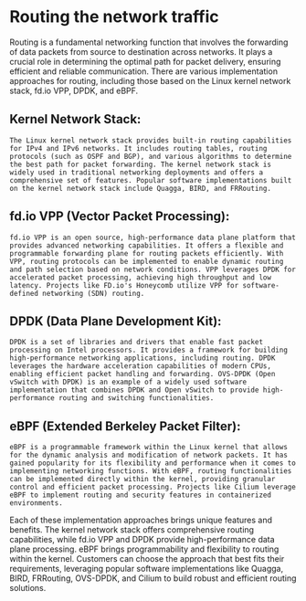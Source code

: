# Routing the network traffic

Routing is a fundamental networking function that involves the forwarding of data packets from source to destination across networks. It plays a crucial role in determining the optimal path for packet delivery, ensuring efficient and reliable communication. There are various implementation approaches for routing, including those based on the Linux kernel network stack, fd.io VPP, DPDK, and eBPF.

## Kernel Network Stack:
    The Linux kernel network stack provides built-in routing capabilities for IPv4 and IPv6 networks. It includes routing tables, routing protocols (such as OSPF and BGP), and various algorithms to determine the best path for packet forwarding. The kernel network stack is widely used in traditional networking deployments and offers a comprehensive set of features. Popular software implementations built on the kernel network stack include Quagga, BIRD, and FRRouting.

## fd.io VPP (Vector Packet Processing):
    fd.io VPP is an open source, high-performance data plane platform that provides advanced networking capabilities. It offers a flexible and programmable forwarding plane for routing packets efficiently. With VPP, routing protocols can be implemented to enable dynamic routing and path selection based on network conditions. VPP leverages DPDK for accelerated packet processing, achieving high throughput and low latency. Projects like FD.io's Honeycomb utilize VPP for software-defined networking (SDN) routing.

## DPDK (Data Plane Development Kit):
    DPDK is a set of libraries and drivers that enable fast packet processing on Intel processors. It provides a framework for building high-performance networking applications, including routing. DPDK leverages the hardware acceleration capabilities of modern CPUs, enabling efficient packet handling and forwarding. OVS-DPDK (Open vSwitch with DPDK) is an example of a widely used software implementation that combines DPDK and Open vSwitch to provide high-performance routing and switching functionalities.

## eBPF (Extended Berkeley Packet Filter):
    eBPF is a programmable framework within the Linux kernel that allows for the dynamic analysis and modification of network packets. It has gained popularity for its flexibility and performance when it comes to implementing networking functions. With eBPF, routing functionalities can be implemented directly within the kernel, providing granular control and efficient packet processing. Projects like Cilium leverage eBPF to implement routing and security features in containerized environments.

Each of these implementation approaches brings unique features and benefits. The kernel network stack offers comprehensive routing capabilities, while fd.io VPP and DPDK provide high-performance data plane processing. eBPF brings programmability and flexibility to routing within the kernel. Customers can choose the approach that best fits their requirements, leveraging popular software implementations like Quagga, BIRD, FRRouting, OVS-DPDK, and Cilium to build robust and efficient routing solutions.
